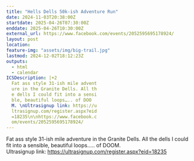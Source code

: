 ```yaml
---
title: "Hells Dells 50k-ish Adventure Run"
date: 2024-11-03T20:38:00Z
startdate: 2025-04-26T07:30:00Z
enddate: 2025-04-26T10:30:00Z
external_url: https://www.facebook.com/events/2052595695178924/
layout: post
location: 
feature-img: "assets/img/big-trail.jpg"
lastmod: 2024-12-02T18:12:23Z
outputs:
  - html
  - calendar
ICSDescription: |+2
  Fat ass style 31-ish mile advent  ure in the Granite Dells. All th  e dells I could fit into a sensi  ble, beautiful loops….. of DOO  M. \nUltrasignup link: https://u  ltrasignup.com/register.aspx?eid  =18235\n\nhttps://www.facebook.c  om/events/2052595695178924/
---
```


Fat ass style 31-ish mile adventure in the Granite Dells. All the dells I could fit into a sensible, beautiful loops….. of DOOM. <br>
  Ultrasignup link&#58; [https://ultrasignup.com/register.aspx?eid=18235<br>
](https://ultrasignup.com/register.aspx?eid=18235<br>
)  <br>
  
